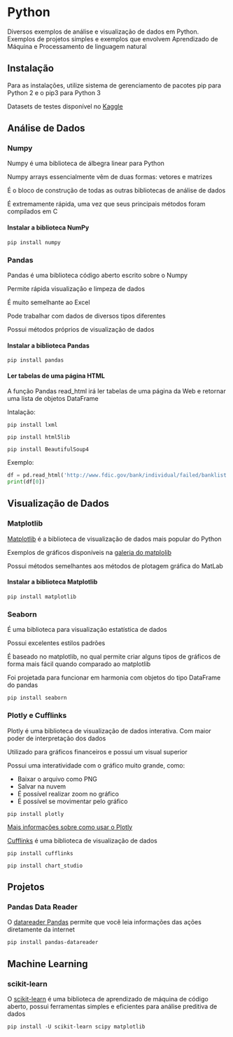 # Python

Diversos exemplos de análise e visualização de dados em Python. Exemplos de projetos simples e exemplos que envolvem Aprendizado de Máquina e Processamento de linguagem natural

## Instalação

Para as instalações, utilize sistema de gerenciamento de pacotes pip para Python 2 e o pip3 para Python 3

Datasets de testes disponível no [Kaggle](https://www.kaggle.com/datasets)

## Análise de Dados

### Numpy

Numpy é uma biblioteca de álbegra linear para Python

Numpy arrays essencialmente vêm de duas formas: vetores e matrizes

É o bloco de construção de todas as outras bibliotecas de análise de dados

É extremamente rápida, uma vez que seus principais métodos foram compilados em C

#### Instalar a biblioteca NumPy

`pip install numpy`

### Pandas

Pandas é uma biblioteca código aberto escrito sobre o Numpy

Permite rápida visualização e limpeza de dados

É muito semelhante ao Excel

Pode trabalhar com dados de diversos tipos diferentes

Possui métodos próprios de visualização de dados

#### Instalar a biblioteca Pandas

`pip install pandas`

#### Ler tabelas de uma página HTML

A função Pandas read_html irá ler tabelas de uma página da Web e retornar uma lista de objetos DataFrame

Intalação:

`pip install lxml`

`pip install html5lib`

`pip install BeautifulSoup4`

Exemplo:

```python
df = pd.read_html('http://www.fdic.gov/bank/individual/failed/banklist.html')
print(df[0])
```

## Visualização de Dados

### Matplotlib

[Matplotlib](https://matplotlib.org) é a biblioteca de visualização de dados mais popular do Python

Exemplos de gráficos disponíveis na [galeria do matplolib](https://matplotlib.org/gallery/index.html)

Possui métodos semelhantes aos métodos de plotagem gráfica do MatLab

#### Instalar a biblioteca Matplotlib

`pip install matplotlib`

### Seaborn

É uma biblioteca para visualização estatística de dados

Possui excelentes estilos padrões

É baseado no matplotlib, no qual permite criar alguns tipos de gráficos de forma mais fácil quando comparado ao matplotlib

Foi projetada para funcionar em harmonia com objetos do tipo DataFrame do pandas

`pip install seaborn`

### Plotly e Cufflinks

Plotly é uma biblioteca de visualização de dados interativa. Com maior poder de interpretação dos dados

Utilizado para gráficos financeiros e possui um visual superior

Possui uma interatividade com o gráfico muito grande, como:

- Baixar o arquivo como PNG
- Salvar na nuvem
- É possível realizar zoom no gráfico
- É possível se movimentar pelo gráfico

`pip install plotly`

[Mais informações sobre como usar o Plotly](https://plotly.com/python/)

[Cufflinks](https://github.com/santosjorge/cufflinks) é uma biblioteca de visualização de dados

`pip install cufflinks`

`pip install chart_studio`

## Projetos

### Pandas Data Reader

O [datareader Pandas](https://github.com/pydata/pandas-datareader) permite que você leia informações das ações diretamente da internet

`pip install pandas-datareader`

## Machine Learning

### scikit-learn

O [scikit-learn](https://scikit-learn.org/stable/) é uma biblioteca de aprendizado de máquina de código aberto, possui ferramentas simples e eficientes para análise preditiva de dados

`pip install -U scikit-learn scipy matplotlib`
